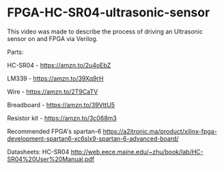 # FPGA-HC-SR04-ultrasonic-sensor
This video was made to describe the process of driving an Ultrasonic sensor on and FPGA via Verilog.


Parts:

HC-SR04 - https://amzn.to/2u4oEbZ

LM339 - https://amzn.to/39Xq9rH

Wire - https://amzn.to/2T9CaTV

Breadboard - https://amzn.to/39VttU5

Resistor kit - https://amzn.to/3c068m3

Recommended FPGA's
spartan-6 https://a2itronic.ma/product/xilinx-fpga-development-spartan6-xc6slx9-spartan-6-advanced-board/


Datasheets:
HC-SR04
http://web.eece.maine.edu/~zhu/book/lab/HC-SR04%20User%20Manual.pdf
